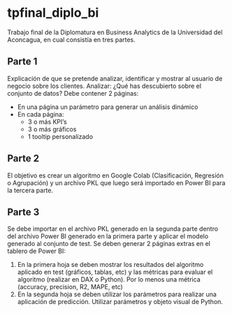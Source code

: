 # tpfinal_diplo_bi

Trabajo final de la Diplomatura en Business Analytics de la Universidad del Aconcagua, en cual consistía en tres partes.

## Parte 1
Explicación de que se pretende analizar, identificar y mostrar al usuario de negocio sobre los clientes.
Analizar: ¿Qué has descubierto sobre el conjunto de datos?
Debe contener 2 páginas:
* En una página un parámetro para generar un análisis dinámico
* En cada página:
    * 3 o más KPI’s
    * 3 o más gráficos
    * 1 tooltip personalizado

## Parte 2
El objetivo es crear un algoritmo en Google Colab (Clasificación, Regresión o Agrupación) y un archivo PKL que luego será importado en Power BI para la tercera parte.

## Parte 3
Se debe importar en el archivo PKL generado en la segunda parte dentro del archivo Power BI generado en la primera parte y aplicar el modelo generado al conjunto de test.
Se deben generar 2 páginas extras en el tablero de Power BI:
1. En la primera hoja se deben mostrar los resultados del algoritmo aplicado en test (gráficos, tablas, etc) y las métricas para evaluar el algoritmo (realizar en DAX o
Python). Por lo menos una métrica (accuracy, precision, R2, MAPE, etc)
2. En la segunda hoja se deben utilizar los parámetros para realizar una aplicación de predicción. Utilizar parámetros y objeto visual de Python.


